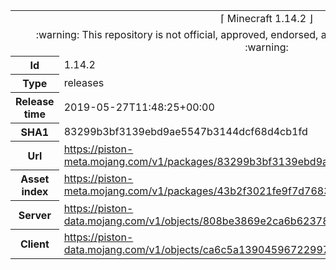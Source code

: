 <html><table>
<tr><td colspan="2" align="center"><img width="0" height="0"><br/>⌈ Minecraft 1.14.2 ⌋<br/><img width="0" height="0"></td></tr>
<tr><td colspan="2" align="center"><img width="0" height="0"><br/>
:warning: This repository is not official, approved, endorsed, associated or connected with Mojang :warning:
<br/><img width="0" height="0"></td></tr>
<tr><th>Id</th><td>1.14.2</td></tr>
<tr><th>Type</th><td>releases</td></tr>
<tr><th>Release time</th><td>2019-05-27T11:48:25+00:00</td></tr>
<tr><th>SHA1</th><td>83299b3bf3139ebd9ae5547b3144dcf68d4cb1fd</td></tr>
<tr><th>Url</th><td><a href="https://piston-meta.mojang.com/v1/packages/83299b3bf3139ebd9ae5547b3144dcf68d4cb1fd/1.14.2.json">https://piston-meta.mojang.com/v1/packages/83299b3bf3139ebd9ae5547b3144dcf68d4cb1fd/1.14.2.json</a></td></tr>
<tr><th>Asset index</th><td><a href="https://piston-meta.mojang.com/v1/packages/43b2f3021fe9f7d768378de95538e22da3ee8301/1.14.json">https://piston-meta.mojang.com/v1/packages/43b2f3021fe9f7d768378de95538e22da3ee8301/1.14.json</a></td></tr>
<tr><th>Server</th><td><a href="https://piston-data.mojang.com/v1/objects/808be3869e2ca6b62378f9f4b33c946621620019/server.jar">https://piston-data.mojang.com/v1/objects/808be3869e2ca6b62378f9f4b33c946621620019/server.jar</a></td></tr>
<tr><th>Client</th><td><a href="https://piston-data.mojang.com/v1/objects/ca6c5a139045967229975c0c0b7f93e78b4314c2/client.jar">https://piston-data.mojang.com/v1/objects/ca6c5a139045967229975c0c0b7f93e78b4314c2/client.jar</a></td></tr>
</table></html>
